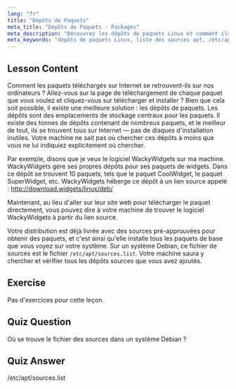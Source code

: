 ```yaml
---
lang: "fr"
title: "Dépôts de Paquets"
meta_title: "Dépôts de Paquets - Packages"
meta_description: "Découvrez les dépôts de paquets Linux et comment ils gèrent les logiciels. Apprenez à trouver et à ajouter des sources de paquets comme /etc/apt/sources.list pour une installation facile."
meta_keywords: "dépôts de paquets Linux, liste des sources apt, /etc/apt/sources.list, paquets Linux, Linux pour débutants, tutoriel Linux, gestion des paquets"
---
```


## Lesson Content

Comment les paquets téléchargés sur Internet se retrouvent-ils sur nos ordinateurs ? Allez-vous sur la page de téléchargement de chaque paquet que vous voulez et cliquez-vous sur télécharger et installer ? Bien que cela soit possible, il existe une meilleure solution : les dépôts de paquets. Les dépôts sont des emplacements de stockage centraux pour les paquets. Il existe des tonnes de dépôts contenant de nombreux paquets, et le meilleur de tout, ils se trouvent tous sur Internet — pas de disques d'installation inutiles. Votre machine ne sait pas où chercher ces dépôts à moins que vous ne lui indiquiez explicitement où chercher.

Par exemple, disons que je veux le logiciel WackyWidgets sur ma machine. WackyWidgets gère ses propres dépôts pour ses paquets de widgets. Dans ce dépôt se trouvent 10 paquets, tels que le paquet CoolWidget, le paquet SuperWidget, etc. WackyWidgets héberge ce dépôt à un lien source appelé : <http://download.widgets/linux/deb/>

Maintenant, au lieu d'aller sur leur site web pour télécharger le paquet directement, vous pouvez dire à votre machine de trouver le logiciel WackyWidgets à partir du lien source.

Votre distribution est déjà livrée avec des sources pré-approuvées pour obtenir des paquets, et c'est ainsi qu'elle installe tous les paquets de base que vous voyez sur votre système. Sur un système Debian, ce fichier de sources est le fichier `/etc/apt/sources.list`. Votre machine saura y chercher et vérifier tous les dépôts sources que vous avez ajoutés.

## Exercise

Pas d'exercices pour cette leçon.

## Quiz Question

Où se trouve le fichier des sources dans un système Debian ?

## Quiz Answer

/etc/apt/sources.list
